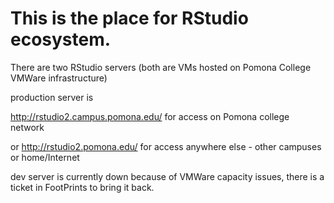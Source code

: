 # This is the place for RStudio ecosystem.

There are two RStudio servers (both are VMs hosted on Pomona College VMWare infrastructure)


production server is 

http://rstudio2.campus.pomona.edu/ for access on Pomona college network 

or http://rstudio2.pomona.edu/ for access anywhere else - other campuses or home/Internet

dev server is currently down because of VMWare capacity issues, there is a ticket in FootPrints to bring it back.

